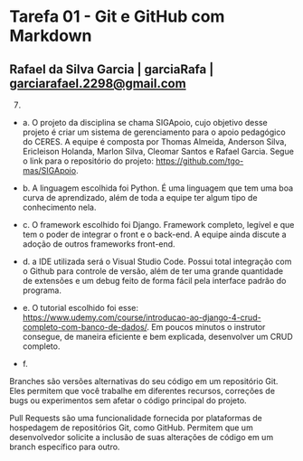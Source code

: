 # Tarefa 01 - Git e GitHub com Markdown

## Rafael da Silva Garcia | garciaRafa | garciarafael.2298@gmail.com

7.
* a. O projeto da disciplina se chama SIGApoio, cujo objetivo desse projeto é criar um sistema de gerenciamento para o apoio pedagógico do CERES. A equipe é composta por Thomas Almeida, Anderson Silva, Ericleison Holanda, Marlon Silva, Cleomar Santos e Rafael Garcia. Segue o link para o repositório do projeto: https://github.com/tgo-mas/SIGApoio.

* b. A linguagem escolhida foi Python. É uma linguagem que tem uma boa curva de aprendizado, além de toda a equipe ter algum tipo de conhecimento nela.

* c. O framework escolhido foi Django. Framework completo, legível e que tem o poder de integrar o front e o back-end. A equipe ainda discute a adoção de outros frameworks front-end.

* d. a IDE utilizada será o Visual Studio Code. Possui total integração com o Github para controle de versão, além de ter uma grande quantidade de extensões e um debug feito de forma fácil pela interface padrão do programa.

* e. O tutorial escolhido foi esse: https://www.udemy.com/course/introducao-ao-django-4-crud-completo-com-banco-de-dados/. Em poucos minutos o instrutor consegue, de maneira eficiente e bem explicada, desenvolver um CRUD completo.

* f. 

Branches são versões alternativas do seu código em um repositório Git. Eles permitem que você trabalhe em diferentes recursos, correções de bugs ou experimentos sem afetar o código principal do projeto. 

Pull Requests são uma funcionalidade fornecida por plataformas de hospedagem de repositórios Git, como GitHub. Permitem que um desenvolvedor solicite a inclusão de suas alterações de código em um branch específico para outro.
